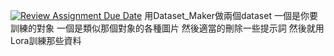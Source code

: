 [![Review Assignment Due Date](https://classroom.github.com/assets/deadline-readme-button-24ddc0f5d75046c5622901739e7c5dd533143b0c8e959d652212380cedb1ea36.svg)](https://classroom.github.com/a/X3WkcXtG)
用Dataset_Maker做兩個dataset 一個是你要訓練的對象 一個是類似那個對象的各種圖片 然後適當的刪除一些提示詞
然後就用Lora訓練那些資料
